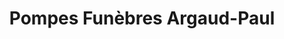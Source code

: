 ---
title: "Pompes Funèbres Argaud-Paul"
url: /saint-jean-bonnefonds/pompes-funebres-argaud-paul/
shop: Bestattungen
---